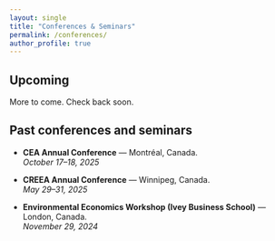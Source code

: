 ```yaml
---
layout: single
title: "Conferences & Seminars"
permalink: /conferences/
author_profile: true
---
```


## Upcoming
<p class="text-gray">More to come. Check back soon.</p>

## Past conferences and seminars

- **CEA Annual Conference** — Montréal, Canada.  
  *October 17–18, 2025*

- **CREEA Annual Conference** — Winnipeg, Canada.  
  *May 29–31, 2025*

- **Environmental Economics Workshop (Ivey Business School)** — London, Canada.  
  *November 29, 2024*

